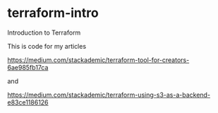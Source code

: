 # terraform-intro
Introduction to Terraform

This is code for my articles

https://medium.com/stackademic/terraform-tool-for-creators-6ae985fb17ca

and

https://medium.com/stackademic/terraform-using-s3-as-a-backend-e83ce1186126
